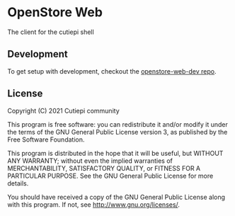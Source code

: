 # OpenStore Web

The client for the cutiepi shell

## Development

To get setup with development, checkout the
[openstore-web-dev repo](https://github.com/UbuntuOpenStore/openstore-web-dev).

## License

Copyright (C) 2021 Cutiepi community 

This program is free software: you can redistribute it and/or modify it under the terms of the GNU General Public License version 3, as published
by the Free Software Foundation.

This program is distributed in the hope that it will be useful, but WITHOUT ANY WARRANTY; without even the implied warranties of MERCHANTABILITY, SATISFACTORY QUALITY, or FITNESS FOR A PARTICULAR PURPOSE.  See the GNU General Public License for more details.

You should have received a copy of the GNU General Public License along with this program.  If not, see <http://www.gnu.org/licenses/>.
